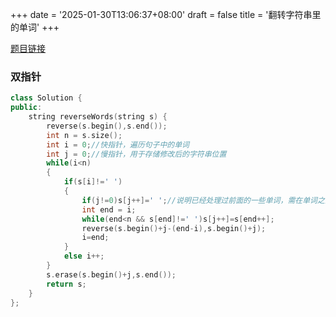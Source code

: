 +++
date = '2025-01-30T13:06:37+08:00'
draft = false
title = '翻转字符串里的单词'
+++

[题目链接](https://leetcode.cn/problems/reverse-words-in-a-string/)

### 双指针

```cpp
class Solution {
public:
    string reverseWords(string s) {
        reverse(s.begin(),s.end());
        int n = s.size();
        int i = 0;//快指针，遍历句子中的单词
        int j = 0;//慢指针，用于存储修改后的字符串位置
        while(i<n)
        {
            if(s[i]!=' ')
            {
                if(j!=0)s[j++]=' ';//说明已经处理过前面的一些单词，需在单词之间插入空格
                int end = i;
                while(end<n && s[end]!=' ')s[j++]=s[end++];
                reverse(s.begin()+j-(end-i),s.begin()+j);
                i=end;
            }
            else i++;
        }
        s.erase(s.begin()+j,s.end());
        return s;
    }
};
```
